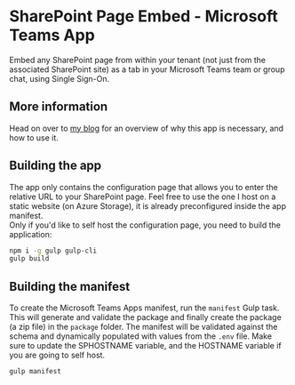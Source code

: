 # SharePoint Page Embed - Microsoft Teams App
Embed any SharePoint page from within your tenant (not just from the associated SharePoint site) as a tab in your Microsoft Teams team or group chat, using Single Sign-On.

## More information

Head on over to [my blog](https://blog.yannickreekmans.be/show-sharepoint-page-in-microsoft-teams/) for an overview of why this app is necessary, and how to use it.

## Building the app
The app only contains the configuration page that allows you to enter the relative URL to your SharePoint page. Feel free to use the one I host on a static website (on Azure Storage), it is already preconfigured inside the app manifest.  
Only if you'd like to self host the configuration page, you need to build the application:

``` bash
npm i -g gulp gulp-cli
gulp build
```

## Building the manifest

To create the Microsoft Teams Apps manifest, run the `manifest` Gulp task. This will generate and validate the package and finally create the package (a zip file) in the `package` folder. The manifest will be validated against the schema and dynamically populated with values from the `.env` file.
Make sure to update the SPHOSTNAME variable, and the HOSTNAME variable if you are going to self host.

``` bash
gulp manifest
```